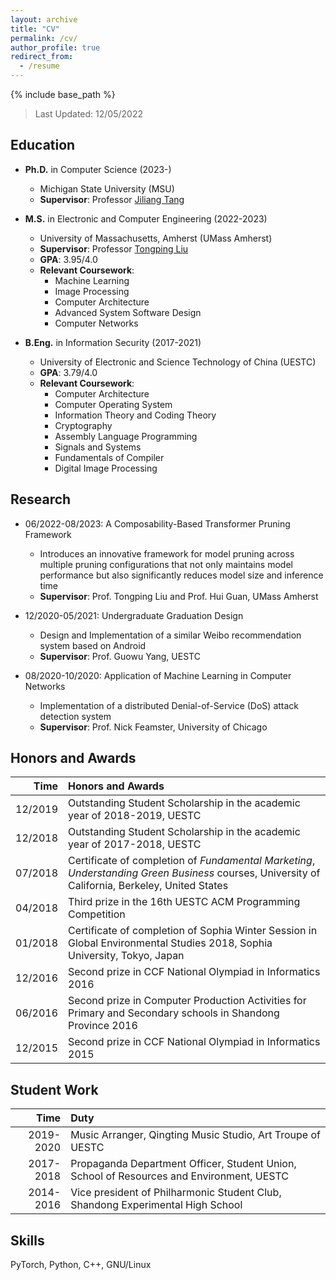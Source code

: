 ```yaml
---
layout: archive
title: "CV"
permalink: /cv/
author_profile: true
redirect_from:
  - /resume
---
```


{% include base_path %}

> Last Updated: 12/05/2022

## Education

* **Ph.D.** in Computer Science (2023-)
  * Michigan State University (MSU)
  * **Supervisor**: Professor [Jiliang Tang](https://www.cse.msu.edu/~tangjili/)

* **M.S.** in Electronic and Computer Engineering (2022-2023)
  * University of Massachusetts, Amherst (UMass Amherst)
  * **Supervisor**: Professor [Tongping Liu](https://people.umass.edu/tongping/index.html)
  * **GPA**: 3.95/4.0
  * **Relevant Coursework**:
    * Machine Learning
    * Image Processing
    * Computer Architecture
    * Advanced System Software Design
    * Computer Networks

* **B.Eng.** in Information Security (2017-2021)
  * University of Electronic and Science Technology of China (UESTC)
  * **GPA**: 3.79/4.0
  * **Relevant Coursework**:
    * Computer Architecture
    * Computer Operating System
    * Information Theory and Coding Theory
    * Cryptography
    * Assembly Language Programming
    * Signals and Systems
    * Fundamentals of Compiler
    * Digital Image Processing

## Research

* 06/2022-08/2023: A Composability-Based Transformer Pruning Framework
  * Introduces an innovative framework for model pruning across multiple pruning configurations that not only maintains model performance but also significantly reduces model size and inference time
  * **Supervisor**: Prof. Tongping Liu and Prof. Hui Guan, UMass Amherst

* 12/2020-05/2021: Undergraduate Graduation Design
  * Design and Implementation of a similar Weibo recommendation system based on Android
  * **Supervisor**: Prof. Guowu Yang, UESTC

* 08/2020-10/2020: Application of Machine Learning in Computer Networks
  * Implementation of a distributed Denial-of-Service (DoS) attack detection system
  * **Supervisor**: Prof. Nick Feamster, University of Chicago

## Honors and Awards

|    Time | Honors and Awards                                            |
| ------: | :----------------------------------------------------------- |
| 12/2019 | Outstanding Student Scholarship in the academic year of 2018-2019, UESTC |
| 12/2018 | Outstanding Student Scholarship in the academic year of 2017-2018, UESTC |
| 07/2018 | Certificate of completion of *Fundamental Marketing*, *Understanding Green Business* courses, University of California, Berkeley, United States |
| 04/2018 | Third prize in the 16th UESTC ACM Programming Competition    |
| 01/2018 | Certificate of completion of Sophia Winter Session in Global Environmental Studies 2018, Sophia University, Tokyo, Japan |
| 12/2016 | Second prize in CCF National Olympiad in Informatics 2016    |
| 06/2016 | Second prize in Computer Production Activities for Primary and Secondary schools in Shandong Province 2016 |
| 12/2015 | Second prize in CCF National Olympiad in Informatics 2015    |

## Student Work

|      Time | Duty                                                         |
| --------: | :----------------------------------------------------------- |
| 2019-2020 | Music Arranger, Qingting Music Studio, Art Troupe of UESTC   |
| 2017-2018 | Propaganda Department Officer, Student Union, School of Resources and Environment, UESTC |
| 2014-2016 | Vice president of Philharmonic Student Club, Shandong Experimental High School |

## Skills

PyTorch, Python, C++, GNU/Linux
